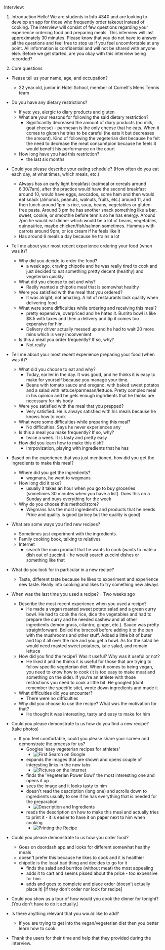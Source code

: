 Interview: 
1. Introduction
Hello! We are students in Info 4340 and are looking to develop an app for those who frequently order takeout instead of cooking. The interview will consist of few questions regarding your experience ordering food and preparing meals. This interview will last approximately 30 minutes. Please know that you do not have to answer all the questions and feel free to stop us if you feel uncomfortable at any point. All information is confidential and will not be shared with anyone else. Before we get started, are you okay with this interview being recorded? 

2. Core questions
- Please tell us your name, age, and occupation?
    - 22 year old, junior in Hotel School, member of Cornell's Mens Tennis team
- Do you have any dietary restrictions?
    - If yes: yes, alergic to diary products and gluten 
    - What are your reasons for following the said dietary restriction?
        - Significantly decreased the amount of diary products (no milk, goat cheese) - parmesan is the only cheese that he eats. When it comes to gluten he tries to be careful (he eats it but decreases the amount). Kind of following the vegeterian diet because he felt the need to decrease the meat consumtpion because he feels it would benefit his performance on the court
    - How long have you had this restriction? 
        - the last six months

- Could you please describe your eating schedule? (How often do you eat each day, at what times, which meals, etc.)
    - Always has an early light breakfast (oatmeal or cereals around 6.30/7am), after the practice would have the second breakfast around 10, would have eggs, avocados, some ham and then would eat snack (almonds, peanuts, walnuts, fruits, etc.) around 11, and then lunch around 1pm is rice, soup, beans, vegetables or gluten-free pasta. Around 3 pm he has another snack something like a bar, sweet, cookie, or smoothie before tennis so he has energy. Around 7pm he would eat dinner which would be a lot of beans, vegetables, quinoa/rice, maybe chicken/fish/salmon sometimes. Hummus with carrots around 9pm, or ice cream if he feels like it
    - Has around 6 meals a day because he trains a lot

- Tell me about your most recent experience ordering your food (when was it)?
    - Why did you decide to order the food?
        - a week ago, craving chipotle and he was really tired to cook and just decided to eat something pretty decent (healthy) and vegeterian quickly
    - What did you choose to eat and why? 
        - Raelly wanted a chipotle meal that is somewhat healthy
    - Were you satisfied with the meal that you ordered?
        - It was alright, not amazing. A lot of restaurants lack quality when delivering food
    - What were some difficulties while ordering and receiving this meal?
        - pretty expensive, overpriced and he hates it. Burrito bowl is like $8.5 with taxes and then a delivery and tip it comes too expensive for him.
        - Delivery driver actually messed up and he had to wait 20 more mins which is very inconvenient
    - Is this a meal you order frequently? If so, why?
        - Not really

- Tell me about your most recent experience preparing your food (when was it)?
    - What did you choose to eat and why?
        - Today, earlier in the day. It was good, and he thinks it is easy to make for yourself because you manage your time. 
        - Beans with tomato sauce and oregano, with baked sweet potatos and a salad with lettuce/parmesan/lettuce. Pretty complex meal in his opinion and he gets enough ingridients that he thinks are necessary for his body
    - Were you satisfied with the meal that you prepped?
        - Very satisfied. He is always satisfied with his meals because he knows how to cook
    - What were some difficulties while preparing this meal?
        - No difficulties. Says he never experiences any
    - Is this a meal you make frequently? If so, why?
        - twice a week. It is tasty and pretty easy
    - How did you learn how to make this dish?
        - Imrpovization, playing with ingredients that he has

- Based on the experience that you just mentioned, how did you get the ingredients to make this meal?
    - Where did you get the ingredients? 
        - wegmans, he went to wegmans
    - How long did it take? 
        - usually it takes an hour when you go to buy groceries (sometimes 30 minutes when you have a list). Does this on a Sunday and buys everything for the week
    - Why do you choose this method/store?
        - Wegmans has the most ingredients and products that he needs. Price and quality is good (pricey but the quality is good)

- What are some ways you find new recipes?
    - Sometimes just experiment with the ingredients.
    - Family cooking book, talking to relatives
    - Internet
        - search the main product that he wants to cook (wants to mate a dish out of zuccini) - he would search zuccini dishes or something like that
- What do you look for in particular in a new recipe?
    - Taste, different taste because he likes to experiment and experience new taste. Really into cooking and likes to try something new always
- When was the last time you used a recipe? - Two weeks ago
    - Describe the most recent experience when you used a recipe?
        - He made a vegan roasted sweet potato salad and a green curry bowl. He had to cook the rice, dice the vegetables and had to prepare the curry and he needed cashew and all other ingredients (lemon grass, cilantro, ginger, etc.). Sauce was pretty straightforward. Boiled the broccoli before adding it to the pan with the mushrooms and other stuff. Added a little bit of buter and top it all over the rice and you get a bowl. As for the salad he would need roasted sweet potatoes, kale salad, and romain lettuce 
    - How did you find the recipe? Was it useful? Why was it useful or not?
        - He liked it and he thinks it is useful for those that are trying to follow specific vegeterian diet. When it comes to being vegan, you need to know how to cook (it is too easy to make meat and something on the side). If you're an athlete with those restrictions you need to cook a little bit. He googled (dont remember the specific site), wrote down ingredients and made it 
    - What difficulties did you encounter?
        - There were no difficulties
    - Why did you choose to use the recipe? What was the motivation for that?
        - He thought it was interesting, tasty and easy to make for him

- Could you please demonstrate to us how do you find a new recipe? (take photos)
    - If you feel comfortable, could you please share your screen and demonstrate the process for us?
        - Googles 'easy vegeterian recipes for athletes'
            - ![First Search on Google](../photos/firstsearch.jpg)
        - expands the images that are shown and opens couple of interesting links in the new tabs
            - ![Pictures on the Internet](../photos/pictures.jpg)
        - finds the 'Vegeterian Power Bowl' the most interesting one and opens it up
        - sees the image and it looks tasty to him
        - doesn't read the description (long one) and scrolls down to ingredients usually to see if he has everything 
            that is needed for the preparation
            - ![Description and Ingredients](../photos/directions.jpg)
        - reads the description on how to make this meal and actually tries to print it - it is easier to have it on paper 
            next to him when cooking
            - ![Printing the Recipe](../photos/printformat.jpg)
- Could you please demonstrate to us how you order food? 
    - Goes on doordash app and looks for different somewhat healthy meals
    - doesn't prefer this because he likes to cook and it is healthier
    - chipotle is the least bad thing and decides to go for it
        - finds the salad and burritos (without meat) the most appealing
        - adds it to cart and seems pissed about the price - too expensive for him
        - adds and goes to complete and place order (doesn't actually place it)
[if they don't order nor look for recipe]
- Could you show us a tour of how would you cook the dinner for tonight? (You don't have to do it actually.)

- Is there anything relevant that you would like to add? 
    - If you are trying to get into the vegan/vegeterian diet then you better learn how to cook. 
- Thank the users for their time and help that they provided during the interview. 
